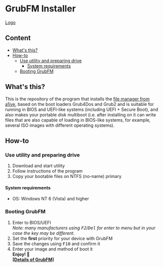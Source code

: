 # GrubFM Installer
[Logo](https://github.com/QuestYouCraft/grubfm-installer/blob/master/logo_grubfm.ico?raw=true)
## Content
- [What's this?](#whats-this) 
- [How-to](#how-to)
    - [Use utility and preparing drive](#use-utility-and-preparing-drive)
        - [System requirements](#system-requirements)
    - [Booting GrubFM](#booting-grubfm)
## What's this?
This is the repository of the program that installs the [file manager from a1ive](https://github.com/a1ive/grub2-filemanager), based on the boot loaders Grub4Dos and Grub2 and is suitable for running in BIOS and UEFI-like systems (including UEFI + Secure Boot), and also makes your portable disk multiboot (i.e. after installing on it can write files that are also capable of loading in BIOS-like systems, for example, several ISO images with different operating systems).
## How-to
### Use utility and preparing drive
1. Download and start utility
2. Follow instructions of the program
3. Copy your bootable files on NTFS (no-name) primary
#### System requirements
- OS: Windows NT 6 (Vista) and higher
### Booting GrubFM
1. Enter to BIOS/UEFI   
_Note: many manufacturers using <kbd>F2</kbd>/<kbd>Del</kbd> for enter to menu but in your case the key may be different._
2. Set the __first__ priority for your device with GrubFM
3. Save the changes using <kbd>F10</kbd> and confirm it
4. Enter your image and method of boot it    
__Enjoy! 🙂__    
__[[Details of GrubFM]](https://github.com/QuestYouCraft/grubfm-installer)__
